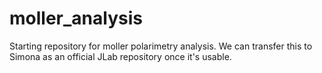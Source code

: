 # moller_analysis
Starting repository for moller polarimetry analysis. We can transfer this to Simona as an official JLab repository once it's usable.
